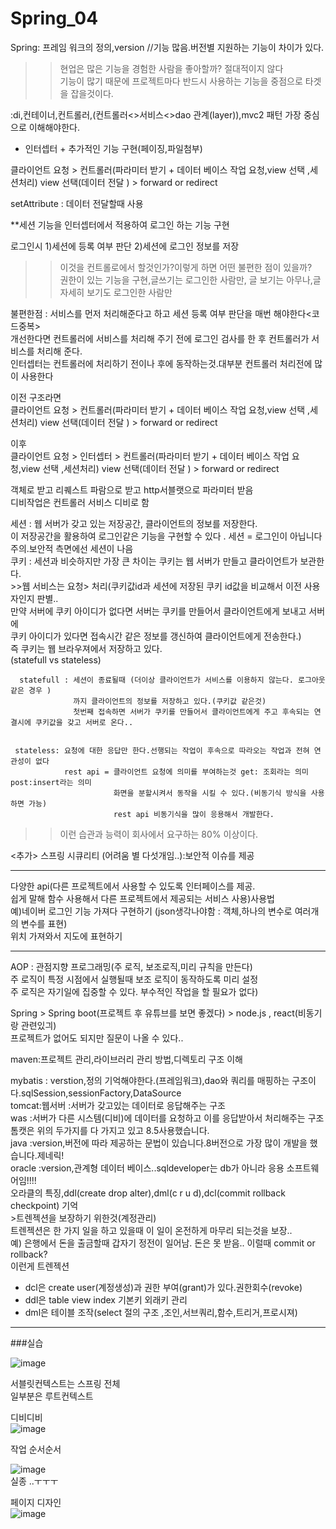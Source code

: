# Spring_04  
  
  
  
  
Spring: 프레임 워크의 정의,version //기능 많음.버전별 지원하는 기능이 차이가 있다.  
>>현업은 많은 기능을 경험한 사람을 좋아할까? 절대적이지 않다  
기능이 많기 때문에 프로젝트마다 반드시 사용하는 기능을 중점으로 타겟을 잡을것이다.  
  
:di,컨테이너,컨트롤러,(컨트롤러<>서비스<>dao 관계(layer)),mvc2 패턴 가장 중심으로 이해해야한다.  
+ 인터셉터 + 추가적인 기능 구현(페이징,파일첨부)  
  
  
클라이언트 요청 > 컨트롤러(파라미터 받기 + 데이터 베이스 작업 요청,view 선택 ,세션처리)
view 선택(데이터 전달 ) > forward or redirect  
  
setAttribute : 데이터 전달할때 사용  
  
  
**세션 기능을 인터셉터에서 적용하여 로그인 하는 기능 구현  

로그인시 1)세션에 등록 여부 판단 2)세션에 로그인 정보를 저장  
>>이것을 컨트롤로에서 할것인가?이렇게 하면 어떤 불편한 점이 있을까?  
권한이 있는 기능을 구현,글쓰기는 로그인한 사람만, 글 보기는 아무나,글 자세히 보기도 로그인한 사람만
  
불편한점 : 서비스를 먼저 처리해준다고 하고 세션 등록 여부 판단을 매번 해야한다<코드중복>  
개선한다면 컨트롤러에 서비스를 처리해 주기 전에 로그인 검사를 한 후 컨트롤러가 서비스를 처리해 준다.  
인터셉터는 컨트롤러에 처리하기 전이나 후에 동작하는것.대부분 컨트롤러 처리전에 많이 사용한다  
  
이전 구조라면  
클라이언트 요청 > 컨트롤러(파라미터 받기 + 데이터 베이스 작업 요청,view 선택 ,세션처리)
view 선택(데이터 전달 ) > forward or redirect  
  
이후  
클라이언트 요청 > 인터셉터 > 컨트롤러(파라미터 받기 + 데이터 베이스 작업 요청,view 선택 ,세션처리)
view 선택(데이터 전달 ) > forward or redirect  
  
  
객체로 받고 리퀘스트 파람으로 받고 http서블랫으로 파라미터 받음  
디비작업은 컨트롤러 서비스 디비로 함  
  
  
세션 : 웹 서버가 갖고 있는 저장공간, 클라이언트의 정보를 저장한다.  
      이 저장공간을 활용하여 로그인같은 기능을 구현할 수 있다 . 세션 = 로그인이 아닙니다 주의.보안적 측면에선 세션이 나음  
쿠키 : 세션과 비슷하지만 가장 큰 차이는 쿠키는 웹 서버가 만들고 클라이언트가 보관한다.  
      >>웹 서비스는 요청> 처리(쿠키값id과 세션에 저장된 쿠키 id값을 비교해서 이전 사용자인지 판별..  
      만약 서버에 쿠키 아이디가 없다면 서버는 쿠키를 만들어서 클라이언트에게 보내고 서버에  
      쿠키 아이디가 있다면 접속시간 같은 정보를 갱신하여 클라이언트에게 전송한다.)  
      즉 쿠키는 웹 브라우져에서 저장하고 있다.  
      (statefull vs stateless)  
  
      statefull : 세션이 종료될때 (더이상 클라이언트가 서비스를 이용하지 않는다. 로그아웃같은 경우 )  
                  까지 클라이언트의 정보를 저장하고 있다.(쿠키값 같은것)  
                  첫번째 접속하면 서버가 쿠키를 만들어서 클라이언트에게 주고 후속되는 연결시에 쿠키값을 갖고 서버로 온다..  
  
  
     stateless: 요청에 대한 응답만 한다.선행되는 작업이 후속으로 따라오는 작업과 전혀 연관성이 없다  
                rest api = 클라이언트 요청에 의미를 부여하는것 get: 조회라는 의미 post:insert라는 의미  
                           화면을 분할시켜서 동작을 시킬 수 있다.(비동기식 방식을 사용하면 가능) 
                           rest api 비동기식을 많이 응용해서 개발한다.  
  
  
  
  
  
  
>>이런 습관과 능력이 회사에서 요구하는 80% 이상이다.  
  
  
<추가> 스프링 시큐리티 (어려움 별 다섯개임..):보안적 이슈를 제공  
  
-----------------------------------------------------
다양한 api(다른 프로젝트에서 사용할 수 있도록 인터페이스를 제공.  
쉽게 말해 함수 사용해서 다른 프로젝트에서 제공되는 서비스 사용)사용법  
예)네이버 로그인 기능 가져다 구현하기 (json생각나야함 : 객체,하나의 변수로 여러개의 변수를 표현)  
  위치 가져와서 지도에 표현하기  
  
----------------------------------  
AOP : 관점지향 프로그래밍(주 로직, 보조로직,미리 규칙을 만든다)  
      주 로직이 특정 시점에서 실행될때 보조 로직이 동작하도록 미리 설정  
      주 로직은 자기일에 집중할 수 있다. 부수적인 작업을 할 필요가 없다)  
  
  
Spring > Spring boot(프로젝트 후 유튜브를 보면 좋겠다) > node.js , react(비동기랑 관련있긔)  
          프로젝트가 없어도 되지만 질문이 나올 수 있다..  
          

  

  
  
maven:프로젝트 관리,라이브러리 관리 방법,디렉토리 구조 이해  
  
mybatis : verstion,정의 기억해야한다.(프레임워크),dao와 쿼리를 매핑하는 구조이다.sqlSession,sessionFactory,DataSource    
tomcat:웹서버 :서버가 갖고있는 데이터로 응답해주는 구조  
        was :서버가 다른 시스템(디비)에 데이터를 요청하고 이를 응답받아서 처리해주는 구조  
        톰캣은 위의 두가지를 다 가지고 있고 8.5사용했습니다.  
java :version,버전에 따라 제공하는 문법이 있습니다.8버전으로 가장 많이 개발을 했습니다.제네릭!  
oracle :version,관계형 데이터 베이스..sqldeveloper는 db가 아니라 응용 소프트웨어임!!!!  
        오라클의 특징,ddl(create drop alter),dml(c r u d),dcl(commit rollback checkpoint) 기억  
                                                          >트렌젝션을 보장하기 위한것(계정관리)  
트렌젝션은 한 가지 일을 하고 있을때 이 일이 온전하게 마무리 되는것을 보장..  
예) 은행에서 돈을 출금할때 갑자기 정전이 일어남. 돈은 못 받음.. 이럴때 commit or rollback?  
이런게 트렌젝션  
  
+ dcl은 create user(계정생성)과 권한 부여(grant)가 있다.권한회수(revoke)  
+ ddl은 table view index 기본키 외래키 관리   
+ dml은 테이블 조작(select 절의 구조 ,조인,서브쿼리,함수,트리거,프로시져)  
  
  
  
  
  
  
  
  
  
-------------------------------------------------  
###실습  
  
  
  
  
![image](https://user-images.githubusercontent.com/80766275/204420688-c1e2f2ea-9d0f-4d30-9006-5f07be354166.png)  
  
서블릿컨텍스트는 스프링 전체  
일부분은 루트컨텍스트  
  
  
  
디비디비  
![image](https://user-images.githubusercontent.com/80766275/204456288-370cc0de-57a1-43e8-8f06-629eeaac88eb.png)

  


  
  
작업 순서순서
  
![image](https://user-images.githubusercontent.com/80766275/204447674-2110659e-663d-49ee-8684-c0f0e8ce3bc9.png)  
실종 ..ㅜㅜㅜ  
  
  
  
  
페이지 디자인  
![image](https://user-images.githubusercontent.com/80766275/204461578-55eeff5b-10b3-4540-a1e0-f7f1e9bdab9a.png)  
  
  
  

